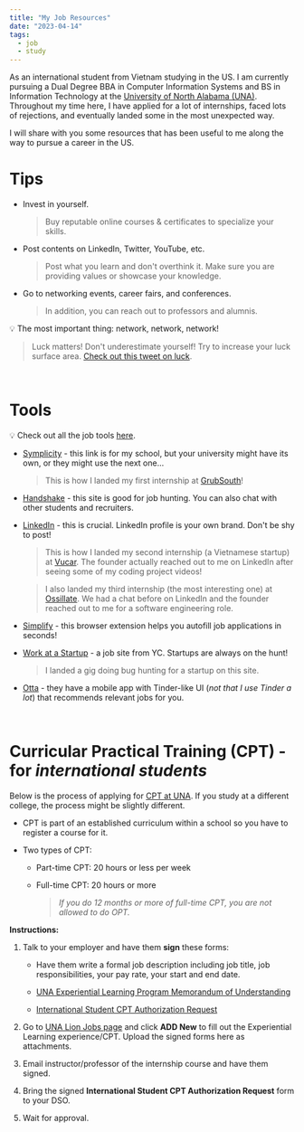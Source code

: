 ```yaml
---
title: "My Job Resources"
date: "2023-04-14"
tags:
  - job
  - study
---
```


As an international student from Vietnam studying in the US. I am currently pursuing a Dual Degree BBA in Computer Information Systems and BS in Information Technology at the [University of North Alabama (UNA)](https://www.una.edu/). Throughout my time here, I have applied for a lot of internships, faced lots of rejections, and eventually landed some in the most unexpected way.

I will share with you some resources that has been useful to me along the way to pursue a career in the US.

<!-- excerpt -->

# Tips

- Invest in yourself.

  > Buy reputable online courses & certificates to specialize your skills.

- Post contents on LinkedIn, Twitter, YouTube, etc.

  > Post what you learn and don't overthink it. Make sure you are providing values or showcase your knowledge.

- Go to networking events, career fairs, and conferences.

  > In addition, you can reach out to professors and alumnis.

<aside>💡 The most important thing: network, network, network!</aside>

> Luck matters! Don't underestimate yourself! Try to increase your luck surface area. [Check out this tweet on luck](https://twitter.com/SahilBloom/status/1669773168154738707?s=20).

<br/>

# Tools

<aside>💡 Check out all the job tools <a href='https://nfcorange.com/job-tools/' target='_blank'>here</a>.</aside>

- [Symplicity](https://una-csm.symplicity.com/) - this link is for my school, but your university might have its own, or they might use the next one...

  > This is how I landed my first internship at [GrubSouth](https://www.grubsouth.com/)!

- [Handshake](https://joinhandshake.com/) - this site is good for job hunting. You can also chat with other students and recruiters.

- [LinkedIn](https://www.linkedin.com/) - this is crucial. LinkedIn profile is your own brand. Don't be shy to post!

  > This is how I landed my second internship (a Vietnamese startup) at [Vucar](https://www.linkedin.com/company/vucar/). The founder actually reached out to me on LinkedIn after seeing some of my coding project videos!

  > I also landed my third internship (the most interesting one) at [Ossillate](https://in.linkedin.com/company/ossillate?trk=public_profile_experience-item_profile-section-card_image-click). We had a chat before on LinkedIn and the founder reached out to me for a software engineering role.

- [Simplify](https://simplify.jobs/) - this browser extension helps you autofill job applications in seconds!

- [Work at a Startup](https://www.workatastartup.com/) - a job site from YC. Startups are always on the hunt!

  > I landed a gig doing bug hunting for a startup on this site.

- [Otta](https://otta.com/) - they have a mobile app with Tinder-like UI (_not that I use Tinder a lot_) that recommends relevant jobs for you.

<br/>

# Curricular Practical Training (CPT) - for _international students_

Below is the process of applying for [CPT at UNA](https://www.una.edu/international/international-student-services/cpt-curricular-practical-training.html). If you study at a different college, the process might be slightly different.

- CPT is part of an established curriculum within a school so you have to register a course for it.

- Two types of CPT:

  - Part-time CPT: 20 hours or less per week

  - Full-time CPT: 20 hours or more

    > _If you do 12 months or more of full-time CPT, you are not allowed to do OPT._

**Instructions:**

1. Talk to your employer and have them **sign** these forms:

   - Have them write a formal job description including job title, job responsibilities, your pay rate, your start and end date.

   - [UNA Experiential Learning Program Memorandum of Understanding](https://una.edu/career/experiential-learning/una-experential-learning-program-memorandum.pdf#Experiential%20Learning%20Application)

   - [International Student CPT Authorization Request](https://www.una.edu/international/docs-services/cpt-request-form-fillable-form.pdf)

2. Go to [UNA Lion Jobs page](https://una-csm.symplicity.com/students/index.php?mode=list&s=profile&ss=explearning) and click **ADD New** to fill out the Experiential Learning experience/CPT. Upload the signed forms here as attachments.

3. Email instructor/professor of the internship course and have them signed.

4. Bring the signed **International Student CPT Authorization Request** form to your DSO.

5. Wait for approval.
